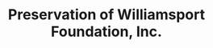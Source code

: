 ---
layout: repo
title: "Preservation of Williamsport Foundation, Inc."
id: 15571
permalink: repos/15571/
---